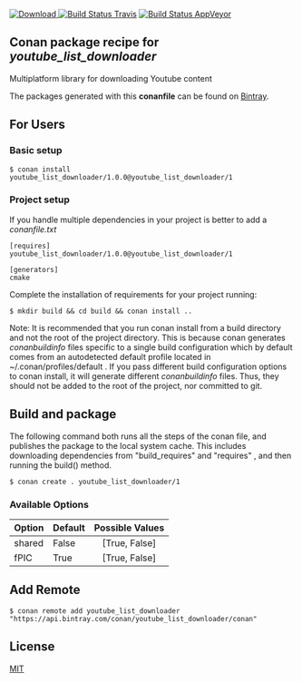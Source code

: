 [![Download](https://api.bintray.com/packages/linux13524/conan/youtube_list_downloader%3Alinux13524/images/download.svg) ](https://bintray.com/linux13524/conan/youtube_list_downloader%3Alinux13524/_latestVersion)
[![Build Status Travis](https://travis-ci.com/Linux13524/YoutubeListDownloader.svg?branch=testing%2F1.0.0)](https://travis-ci.com/Linux13524/YoutubeListDownloader)
[![Build Status AppVeyor](https://ci.appveyor.com/api/projects/status/github/linux13524/youtubelistdownloader?branch=testing%2F1.0.0&svg=true)](https://ci.appveyor.com/project/linux13524/youtubelistdownloader)

## Conan package recipe for *youtube_list_downloader*

Multiplatform library for downloading Youtube content

The packages generated with this **conanfile** can be found on [Bintray](https://bintray.com/youtube_list_downloader/conan/youtube_list_downloader%3Ayoutube_list_downloader).



## For Users

### Basic setup

    $ conan install youtube_list_downloader/1.0.0@youtube_list_downloader/1

### Project setup

If you handle multiple dependencies in your project is better to add a *conanfile.txt*

    [requires]
    youtube_list_downloader/1.0.0@youtube_list_downloader/1

    [generators]
    cmake

Complete the installation of requirements for your project running:

    $ mkdir build && cd build && conan install ..

Note: It is recommended that you run conan install from a build directory and not the root of the project directory.  This is because conan generates *conanbuildinfo* files specific to a single build configuration which by default comes from an autodetected default profile located in ~/.conan/profiles/default .  If you pass different build configuration options to conan install, it will generate different *conanbuildinfo* files.  Thus, they should not be added to the root of the project, nor committed to git.


## Build and package

The following command both runs all the steps of the conan file, and publishes the package to the local system cache.  This includes downloading dependencies from "build_requires" and "requires" , and then running the build() method.

    $ conan create . youtube_list_downloader/1


### Available Options
| Option        | Default | Possible Values  |
| ------------- |:----------------- |:------------:|
| shared      | False |  [True, False] |
| fPIC      | True |  [True, False] |


## Add Remote

    $ conan remote add youtube_list_downloader "https://api.bintray.com/conan/youtube_list_downloader/conan"


## License

[MIT](https://github.com/Linux13524/Youtube-List-Downloader/blob/1/1.0.0/LICENSE.md)
